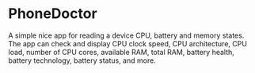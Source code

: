 # PhoneDoctor
A simple nice app for reading a device CPU, battery and memory states. 
The app can check and display CPU clock speed, CPU architecture, CPU load, number of CPU cores, available RAM, total RAM, battery health, battery technology, battery status, and more.
